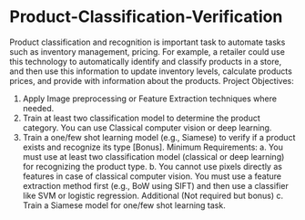 # Product-Classification-Verification
Product classification and recognition is important task to automate tasks
such as inventory management, pricing. For example, a retailer could use
this technology to automatically identify and classify products in a store,
and then use this information to update inventory levels, calculate
products prices, and provide with information about the products.
Project Objectives:
1. Apply Image preprocessing or Feature Extraction techniques
where needed.
2. Train at least two classification model to determine the product
category. You can use Classical computer vision or deep learning.
3. Train a one/few shot learning model (e.g., Siamese) to verify if a
product exists and recognize its type [Bonus].
Minimum Requirements:
a. You must use at least two classification model (classical or deep
learning) for recognizing the product type.
b. You cannot use pixels directly as features in case of classical
computer vision. You must use a feature extraction method first
(e.g., BoW using SIFT) and then use a classifier like SVM or
logistic regression.
Additional (Not required but bonus)
c. Train a Siamese model for one/few shot learning task.
